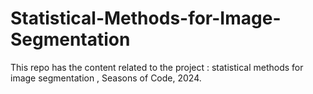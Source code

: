 # Statistical-Methods-for-Image-Segmentation
This repo has the content related to the project : statistical methods for image segmentation , Seasons of Code, 2024.
